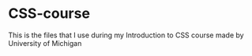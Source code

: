 # CSS-course

This is the files that I use during my Introduction to CSS course made by University of Michigan
